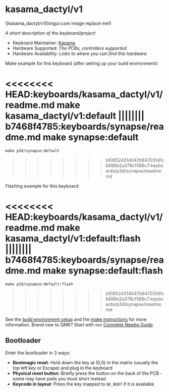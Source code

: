 # kasama_dactyl/v1

![kasama_dactyl/v1](imgur.com image replace me!)

*A short description of the keyboard/project*

* Keyboard Maintainer: [Kasama](https://github.com/Kasama)
* Hardware Supported: *The PCBs, controllers supported*
* Hardware Availability: *Links to where you can find this hardware*

Make example for this keyboard (after setting up your build environment):

<<<<<<<< HEAD:keyboards/kasama_dactyl/v1/readme.md
    make kasama_dactyl/v1:default
|||||||| b7468f4785:keyboards/synapse/readme.md
    make synapse:default
========
    make p3d/synapse:default
>>>>>>>> b108524314047b947031d1cb688e2a378cf586c7:keyboards/p3d/synapse/readme.md

Flashing example for this keyboard:

<<<<<<<< HEAD:keyboards/kasama_dactyl/v1/readme.md
    make kasama_dactyl/v1:default:flash
|||||||| b7468f4785:keyboards/synapse/readme.md
    make synapse:default:flash
========
    make p3d/synapse:default:flash
>>>>>>>> b108524314047b947031d1cb688e2a378cf586c7:keyboards/p3d/synapse/readme.md

See the [build environment setup](https://docs.qmk.fm/#/getting_started_build_tools) and the [make instructions](https://docs.qmk.fm/#/getting_started_make_guide) for more information. Brand new to QMK? Start with our [Complete Newbs Guide](https://docs.qmk.fm/#/newbs).

## Bootloader

Enter the bootloader in 3 ways:

* **Bootmagic reset**: Hold down the key at (0,0) in the matrix (usually the top left key or Escape) and plug in the keyboard
* **Physical reset button**: Briefly press the button on the back of the PCB - some may have pads you must short instead
* **Keycode in layout**: Press the key mapped to `QK_BOOT` if it is available
